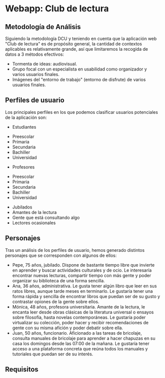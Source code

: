 # Webapp: Club de lectura
## Metodología de Análisis  
Siguiendo la metodología DCU y teniendo en cuenta que la aplicación web "Club de lectura" es de propósito general, la cantidad de contextos aplicables es relativamente grande, así que limitaremos la recogida de datos a 3 métodos efectivos:

* Tormenta de ideas: audiovisual.
* Grupo focal con un especialista en usabilidad como organizador y varios usuarios finales.
* Imágenes del "entorno de trabajo" (entorno de disfrute) de varios usuarios finales.

## Perfiles de usuario
Los principales perfiles en los que podemos clasificar usuarios potenciales de la aplicación son:
* Estudiantes
 - Preescolar
 - Primaria
 - Secundaria
 - Bachiller
 - Universidad
* Profesores
 - Preescolar
 - Primaria
 - Secundaria
 - Bachiller
 - Universidad
* Jubilados
* Amantes de la lectura
* Gente que está consultando algo
* Lectores ocasionales

## Personajes
Tras un análisis de los perfiles de usuario, hemos generado distintos personajes que se corresponden con algunos de ellos:
* Pepe, 75 años, jubilado. Dispone de bastante tiempo libre que invierte en aprender y buscar actividades culturales y de ocio. Le interesaría encontrar nuevas lecturas, compartir tiempo con más gente y poder organizar su biblioteca de una forma sencilla.   
* Ana, 36 años, administrativa. Le gusta tener algún libro que leer en sus ratos libres, aunque tarde meses en terminarlo. Le gustaría tener una forma rápida y sencilla de encontrar libros que puedan ser de su gusto y contrastar opiones de la gente sobre ellos.
* Mónica, 48 años, profesora universitaria. Amante de la lectura, le encanta leer desde obras clásicas de la literatura universal o ensayos sobre filosofía, hasta novelas contemporáneas. Le gustaría poder virtualizar su colección, poder hacer y recibir recomendaciones de gente con su misma afición y poder debatir sobre ella.  
* Juan, 50 años, funcionario. Aficionado a las tareas de bricolaje, consulta manuales de bricolaje para aprender a hacer chapuzas en su casa los domingos desde las 07:00 de la mañana.  Le gustaría tener acceso a una plataforma concreta que reúna todos los manuales y tutoriales que puedan ser de su interés.

## Requisitos  

